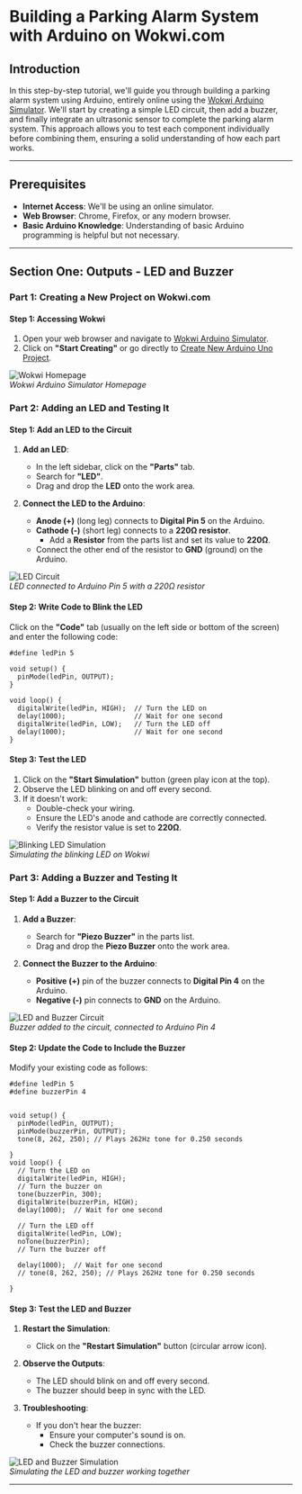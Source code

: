 # Building a Parking Alarm System with Arduino on Wokwi.com

## Introduction

In this step-by-step tutorial, we'll guide you through building a parking alarm system using Arduino, entirely online using the [Wokwi Arduino Simulator](https://wokwi.com/). We'll start by creating a simple LED circuit, then add a buzzer, and finally integrate an ultrasonic sensor to complete the parking alarm system. This approach allows you to test each component individually before combining them, ensuring a solid understanding of how each part works.

---

## Prerequisites

- **Internet Access**: We'll be using an online simulator.
- **Web Browser**: Chrome, Firefox, or any modern browser.
- **Basic Arduino Knowledge**: Understanding of basic Arduino programming is helpful but not necessary.

---

## Section One: Outputs - LED and Buzzer

### Part 1: Creating a New Project on Wokwi.com

#### Step 1: Accessing Wokwi

1. Open your web browser and navigate to [Wokwi Arduino Simulator](https://wokwi.com/).
2. Click on **"Start Creating"** or go directly to [Create New Arduino Uno Project](https://wokwi.com/projects/new/arduino-uno).

![Wokwi Homepage](img7.png)  
*Wokwi Arduino Simulator Homepage*

### Part 2: Adding an LED and Testing It

#### Step 1: Add an LED to the Circuit

1. **Add an LED**:
   - In the left sidebar, click on the **"Parts"** tab.
   - Search for **"LED"**.
   - Drag and drop the **LED** onto the work area.

2. **Connect the LED to the Arduino**:
   - **Anode (+)** (long leg) connects to **Digital Pin 5** on the Arduino.
   - **Cathode (-)** (short leg) connects to a **220Ω resistor**.
     - Add a **Resistor** from the parts list and set its value to **220Ω**.
   - Connect the other end of the resistor to **GND** (ground) on the Arduino.

![LED Circuit](img5.png)  
*LED connected to Arduino Pin 5 with a 220Ω resistor*

#### Step 2: Write Code to Blink the LED

Click on the **"Code"** tab (usually on the left side or bottom of the screen) and enter the following code:

```arduino
#define ledPin 5

void setup() {
  pinMode(ledPin, OUTPUT);
}

void loop() {
  digitalWrite(ledPin, HIGH);  // Turn the LED on
  delay(1000);                 // Wait for one second
  digitalWrite(ledPin, LOW);   // Turn the LED off
  delay(1000);                 // Wait for one second
}
```

#### Step 3: Test the LED

1. Click on the **"Start Simulation"** button (green play icon at the top).
2. Observe the LED blinking on and off every second.
3. If it doesn't work:
   - Double-check your wiring.
   - Ensure the LED's anode and cathode are correctly connected.
   - Verify the resistor value is set to **220Ω**.

![Blinking LED Simulation](img8.png)  
*Simulating the blinking LED on Wokwi*

### Part 3: Adding a Buzzer and Testing It

#### Step 1: Add a Buzzer to the Circuit

1. **Add a Buzzer**:
   - Search for **"Piezo Buzzer"** in the parts list.
   - Drag and drop the **Piezo Buzzer** onto the work area.

2. **Connect the Buzzer to the Arduino**:
   - **Positive (+)** pin of the buzzer connects to **Digital Pin 4** on the Arduino.
   - **Negative (-)** pin connects to **GND** on the Arduino.

![LED and Buzzer Circuit](img6.png)  
*Buzzer added to the circuit, connected to Arduino Pin 4*

#### Step 2: Update the Code to Include the Buzzer

Modify your existing code as follows:

```arduino
#define ledPin 5
#define buzzerPin 4


void setup() {
  pinMode(ledPin, OUTPUT);
  pinMode(buzzerPin, OUTPUT);
  tone(8, 262, 250); // Plays 262Hz tone for 0.250 seconds

}
void loop() {
  // Turn the LED on
  digitalWrite(ledPin, HIGH);
  // Turn the buzzer on
  tone(buzzerPin, 300);
  digitalWrite(buzzerPin, HIGH);
  delay(1000);  // Wait for one second

  // Turn the LED off
  digitalWrite(ledPin, LOW);
  noTone(buzzerPin); 
  // Turn the buzzer off
  
  delay(1000);  // Wait for one second
  // tone(8, 262, 250); // Plays 262Hz tone for 0.250 seconds

}
```

#### Step 3: Test the LED and Buzzer

1. **Restart the Simulation**:
   - Click on the **"Restart Simulation"** button (circular arrow icon).

2. **Observe the Outputs**:
   - The LED should blink on and off every second.
   - The buzzer should beep in sync with the LED.

3. **Troubleshooting**:
   - If you don't hear the buzzer:
     - Ensure your computer's sound is on.
     - Check the buzzer connections.

![LED and Buzzer Simulation](img9.png)  
*Simulating the LED and buzzer working together*

---

